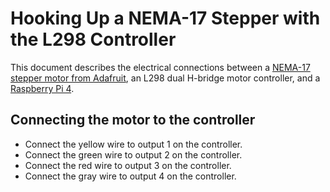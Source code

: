 Hooking Up a NEMA-17 Stepper with the L298 Controller
=====================================================

This document describes the electrical connections between a [NEMA-17 stepper motor from Adafruit](https://www.adafruit.com/product/324), an L298 dual H-bridge motor controller, and a [Raspberry Pi 4](https://www.raspberrypi.org/products/raspberry-pi-4-model-b/).

## Connecting the motor to the controller
- Connect the yellow wire to output 1 on the controller.
- Connect the green wire to output 2 on the controller.
- Connect the red wire to output 3 on the controller.
- Connect the gray wire to output 4 on the controller.
